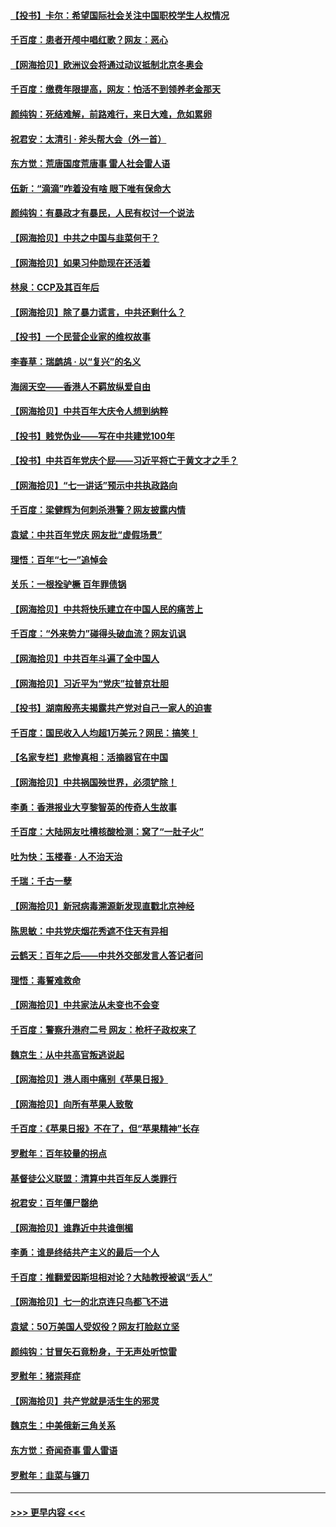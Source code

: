 #### [【投书】卡尔：希望国际社会关注中国职校学生人权情况](../pages/nsc993/n13080410.md?t=07102351) 
#### [千百度：患者开颅中唱红歌？网友：恶心](../pages/nsc993/n13080377.md?t=07102351) 
#### [【网海拾贝】欧洲议会将通过动议抵制北京冬奥会](../pages/nsc993/n13078156.md?t=07102351) 
#### [千百度：缴费年限提高，网友：怕活不到领养老金那天](../pages/nsc993/n13078088.md?t=07102351) 
#### [颜纯钩：死结难解，前路难行，来日大难，危如累卵](../pages/nsc993/n13077179.md?t=07102351) 
#### [祝君安：太清引 · 斧头帮大会（外一首）](../pages/nsc993/n13077162.md?t=07102351) 
#### [东方觉：荒唐国度荒唐事 雷人社会雷人语](../pages/nsc993/n13075917.md?t=07102351) 
#### [伍新：“滴滴”咋着没有啥 眼下唯有保命大](../pages/nsc993/n13075894.md?t=07102351) 
#### [颜纯钩：有暴政才有暴民，人民有权讨一个说法](../pages/nsc993/n13075734.md?t=07102351) 
#### [【网海拾贝】中共之中国与韭菜何干？](../pages/nsc993/n13075428.md?t=07102351) 
#### [【网海拾贝】如果习仲勋现在还活着](../pages/nsc993/n13073410.md?t=07102351) 
#### [林泉：CCP及其百年后](../pages/nsc993/n13073226.md?t=07102351) 
#### [【网海拾贝】除了暴力谎言，中共还剩什么？](../pages/nsc993/n13071082.md?t=07102351) 
#### [【投书】一个民营企业家的维权故事](../pages/nsc993/n13070932.md?t=07102351) 
#### [李春草：瑞鹧鸪 · 以“复兴”的名义](../pages/nsc993/n13069984.md?t=07102351) 
#### [海阔天空——香港人不羁放纵爱自由](../pages/nsc993/n13069407.md?t=07102351) 
#### [【网海拾贝】中共百年大庆令人想到纳粹](../pages/nsc993/n13068483.md?t=07102351) 
#### [【投书】贱党伪业——写在中共建党100年](../pages/nsc993/n13067843.md?t=07102351) 
#### [【投书】中共百年党庆个屁——习近平将亡于黄文才之手？](../pages/nsc993/n13067425.md?t=07102351) 
#### [【网海拾贝】“七一讲话”预示中共执政路向](../pages/nsc993/n13066434.md?t=07102351) 
#### [千百度：梁健辉为何刺杀港警？网友披露内情](../pages/nsc993/n13066979.md?t=07102351) 
#### [袁斌：中共百年党庆 网友批“虚假场景”](../pages/nsc993/n13066385.md?t=07102351) 
#### [理悟：百年“七一”追悼会](../pages/nsc993/n13066106.md?t=07102351) 
#### [关乐：一根拴驴橛 百年罪债锅](../pages/nsc993/n13066089.md?t=07102351) 
#### [【网海拾贝】中共将快乐建立在中国人民的痛苦上](../pages/nsc993/n13064939.md?t=07102351) 
#### [千百度：“外来势力”碰得头破血流？网友讥讽](../pages/nsc993/n13064878.md?t=07102351) 
#### [【网海拾贝】中共百年斗遍了全中国人](../pages/nsc993/n13060020.md?t=07102351) 
#### [【网海拾贝】习近平为“党庆”拉普京壮胆](../pages/nsc993/n13057781.md?t=07102351) 
#### [【投书】湖南殷亮夫揭露共产党对自己一家人的迫害](../pages/nsc993/n13057744.md?t=07102351) 
#### [千百度：国民收入人均超1万美元？网民：搞笑！](../pages/nsc993/n13057692.md?t=07102351) 
#### [【名家专栏】悲惨真相：活摘器官在中国](../pages/nsc993/n13056611.md?t=07102351) 
#### [【网海拾贝】中共祸国殃世界，必须铲除！](../pages/nsc993/n13056011.md?t=07102351) 
#### [李勇：香港报业大亨黎智英的传奇人生故事](../pages/nsc993/n13055258.md?t=07102351) 
#### [千百度：大陆网友吐槽核酸检测：窝了“一肚子火”](../pages/nsc993/n13055194.md?t=07102351) 
#### [吐为快：玉楼春 · 人不治天治](../pages/nsc993/n13054028.md?t=07102351) 
#### [千瑞：千古一孽](../pages/nsc993/n13054016.md?t=07102351) 
#### [【网海拾贝】新冠病毒溯源新发现直戳北京神经](../pages/nsc993/n13052425.md?t=07102351) 
#### [陈思敏：中共党庆烟花秀遮不住天有异相](../pages/nsc993/n13052020.md?t=07102351) 
#### [云鹤天：百年之后——中共外交部发言人答记者问](../pages/nsc993/n13051604.md?t=07102351) 
#### [理悟：毒誓难救命](../pages/nsc993/n13051601.md?t=07102351) 
#### [【网海拾贝】中共家法从未变也不会变](../pages/nsc993/n13050366.md?t=07102351) 
#### [千百度：警察升港府二号 网友：枪杆子政权来了](../pages/nsc993/n13050261.md?t=07102351) 
#### [魏京生：从中共高官叛逃说起](../pages/nsc993/n13048997.md?t=07102351) 
#### [【网海拾贝】港人雨中痛别《苹果日报》](../pages/nsc993/n13048941.md?t=07102351) 
#### [【网海拾贝】向所有苹果人致敬](../pages/nsc993/n13046795.md?t=07102351) 
#### [千百度：《苹果日报》不在了，但“苹果精神”长存](../pages/nsc993/n13046703.md?t=07102351) 
#### [罗慰年：百年较量的拐点](../pages/nsc993/n13046542.md?t=07102351) 
#### [基督徒公义联盟：清算中共百年反人类罪行](../pages/nsc993/n13046499.md?t=07102351) 
#### [祝君安：百年僵尸罄绝](../pages/nsc993/n13045595.md?t=07102351) 
#### [【网海拾贝】谁靠近中共谁倒楣](../pages/nsc993/n13044667.md?t=07102351) 
#### [李勇：谁是终结共产主义的最后一个人](../pages/nsc993/n13044397.md?t=07102351) 
#### [千百度：推翻爱因斯坦相对论？大陆教授被讽“丢人”](../pages/nsc993/n13043908.md?t=07102351) 
#### [【网海拾贝】七一的北京连只鸟都飞不进](../pages/nsc993/n13041377.md?t=07102351) 
#### [袁斌：50万美国人受奴役？网友打脸赵立坚](../pages/nsc993/n13041330.md?t=07102351) 
#### [颜纯钩：甘冒矢石竟粉身，于无声处听惊雷](../pages/nsc993/n13041140.md?t=07102351) 
#### [罗慰年：猪崇拜症](../pages/nsc993/n13041071.md?t=07102351) 
#### [【网海拾贝】共产党就是活生生的邪灵](../pages/nsc993/n13036627.md?t=07102351) 
#### [魏京生：中美俄新三角关系](../pages/nsc993/n13035986.md?t=07102351) 
#### [东方觉：奇闻奇事 雷人雷语](../pages/nsc993/n13035878.md?t=07102351) 
#### [罗慰年：韭菜与镰刀](../pages/nsc993/n13034374.md?t=07102351) 

----
#### [ >>> 更早内容 <<< ](../indexes/nsc993-earlier.md)
